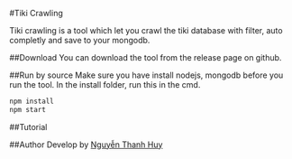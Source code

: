 #Tiki Crawling

Tiki crawling is a tool which let you crawl the tiki database with filter, auto completly and save to your mongodb.

##Download
You can download the tool from the release page on github.

##Run by source
Make sure you have install nodejs, mongodb before you run the tool.
In the install folder, run this in the cmd.
```bash
npm install
npm start
```

##Tutorial


##Author
Develop by [Nguyễn Thanh Huy](https://fb.com/NTH.Clone)
